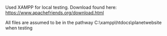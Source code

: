 Used XAMPP for local testing. Download found here: https://www.apachefriends.org/download.html

All files are assumed to be in the pathway C:\xampp\htdocs\planetwebsite when testing
